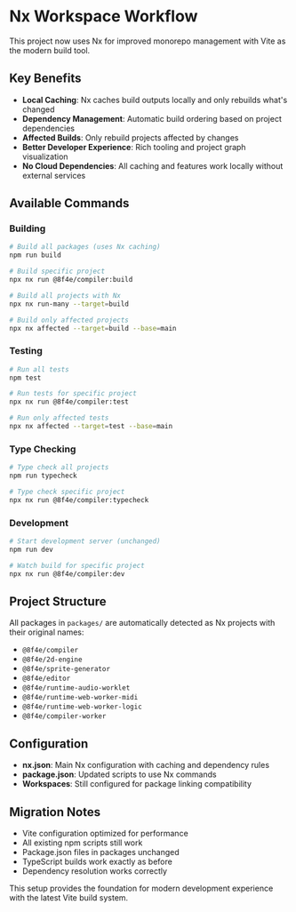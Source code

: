 # Nx Workspace Workflow

This project now uses Nx for improved monorepo management with Vite as the modern build tool.

## Key Benefits

- **Local Caching**: Nx caches build outputs locally and only rebuilds what's changed
- **Dependency Management**: Automatic build ordering based on project dependencies
- **Affected Builds**: Only rebuild projects affected by changes
- **Better Developer Experience**: Rich tooling and project graph visualization
- **No Cloud Dependencies**: All caching and features work locally without external services

## Available Commands

### Building

```bash
# Build all packages (uses Nx caching)
npm run build

# Build specific project
npx nx run @8f4e/compiler:build

# Build all projects with Nx
npx nx run-many --target=build

# Build only affected projects
npx nx affected --target=build --base=main
```

### Testing

```bash
# Run all tests
npm test

# Run tests for specific project
npx nx run @8f4e/compiler:test

# Run only affected tests
npx nx affected --target=test --base=main
```

### Type Checking

```bash
# Type check all projects
npm run typecheck

# Type check specific project
npx nx run @8f4e/compiler:typecheck
```

### Development

```bash
# Start development server (unchanged)
npm run dev

# Watch build for specific project
npx nx run @8f4e/compiler:dev
```

## Project Structure

All packages in `packages/` are automatically detected as Nx projects with their original names:

- `@8f4e/compiler`
- `@8f4e/2d-engine`
- `@8f4e/sprite-generator`
- `@8f4e/editor`
- `@8f4e/runtime-audio-worklet`
- `@8f4e/runtime-web-worker-midi`
- `@8f4e/runtime-web-worker-logic`
- `@8f4e/compiler-worker`

## Configuration

- **nx.json**: Main Nx configuration with caching and dependency rules
- **package.json**: Updated scripts to use Nx commands
- **Workspaces**: Still configured for package linking compatibility

## Migration Notes

- Vite configuration optimized for performance
- All existing npm scripts still work
- Package.json files in packages unchanged
- TypeScript builds work exactly as before
- Dependency resolution works correctly

This setup provides the foundation for modern development experience with the latest Vite build system.